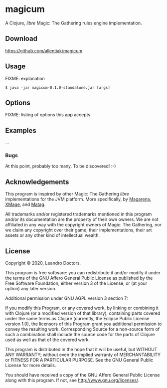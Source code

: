 # magicum

A Clojure, _libre_ Magic: The Gathering rules engine implementation.


## Download

https://github.com/allentiak/magicum.

## Usage

FIXME: explanation

    $ java -jar magicum-0.1.0-standalone.jar [args]

## Options

FIXME: listing of options this app accepts.

## Examples

...

### Bugs

At this point, probably too many. To be discovered! :-)


## Acknowledgements

This program is inspired by other Magic: The Gathering _libre_ implementations for the JVM platform. More specifically, by [Magarena](https://github.com/magarena/magarena/), [XMage](https://github.com/magefree/mage), and [Matag](https://github.com/antonioalonzi/matag).

All trademarks and/or registered trademarks mentioned in this program and/or its documentation
are the property of their own owners. We are not affiliated in any way with the copyright owners of
Magic: The Gathering, nor we claim any copyright over their game, their implementations, their art assets or any other kind of intellectual wealth.


## License

Copyright © 2020, Leandro Doctors.

This program is free software: you can redistribute it and/or modify
it under the terms of the GNU Affero General Public License as published by
the Free Software Foundation, either version 3 of the License, or
(at your option) any later version.

Additional permission under GNU AGPL version 3 section 7:

If you modify this Program, or any covered work, by linking or combining
it with Clojure (or a modified version of that library), containing parts
covered under the same terms as Clojure (currently, the Eclipse Public
License version 1.0), the licensors of this Program grant you additional
permission to convey the resulting work. Corresponding Source for a
non-source form of such a combination shall include the source code for
the parts of Clojure used as well as that of the covered work.


This program is distributed in the hope that it will be useful,
but WITHOUT ANY WARRANTY; without even the implied warranty of
MERCHANTABILITY or FITNESS FOR A PARTICULAR PURPOSE. See the
GNU General Public License for more details.

You should have received a copy of the GNU Affero General Public License
along with this program. If not, see <http://www.gnu.org/licenses/>.
